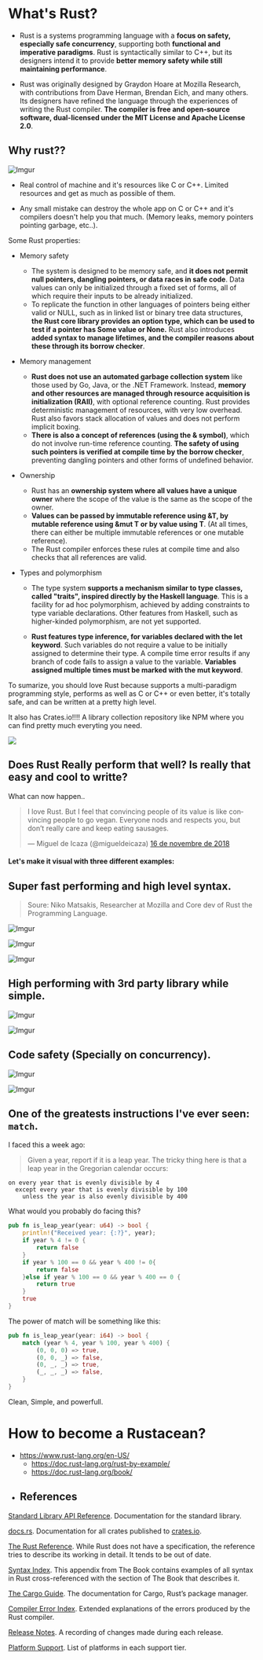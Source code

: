 # What's Rust?

- Rust is a systems programming language with a **focus on safety, especially safe concurrency**, supporting both **functional and imperative paradigms**. Rust is syntactically similar to C++, but its designers intend it to provide **better memory safety while still maintaining performance**.

- Rust was originally designed by Graydon Hoare at Mozilla Research, with contributions from Dave Herman, Brendan Eich, and many others. Its designers have refined the language through the experiences of writing the Rust compiler. **The compiler is free and open-source software, dual-licensed under the MIT License and Apache License 2.0**.



## Why rust??

![Imgur](https://i.imgur.com/FCfYg5g.png)

- Real control of machine and it's resources like C or C++. Limited resources and get as much as possible of them.

- Any small mistake can destroy the whole app on C or C++ and it's compilers doesn't help you that much. (Memory leaks, memory pointers pointing garbage, etc..).

Some Rust properties:

- Memory safety
	- The system is designed to be memory safe, and **it does not permit null pointers, dangling pointers, or data races in safe code**. Data values can only be initialized through a fixed set of forms, all of which require their inputs to be already initialized. 
	- To replicate the function in other languages of pointers being either valid or NULL, such as in linked list or binary tree data structures, **the Rust core library provides an option type, which can be used to test if a pointer has Some value or None.** Rust also introduces **added syntax to manage lifetimes, and the compiler reasons about these through its borrow checker**.

- Memory management
	- **Rust does not use an automated garbage collection system** like those used by Go, Java, or the .NET Framework. Instead, **memory and other resources are managed through resource acquisition is initialization (RAII)**, with optional reference counting. Rust provides deterministic management of resources, with very low overhead. Rust also favors stack allocation of values and does not perform implicit boxing.
	- **There is also a concept of references (using the & symbol)**, which do not involve run-time reference counting. **The safety of using such pointers is verified at compile time by the borrow checker**, preventing dangling pointers and other forms of undefined behavior.

- Ownership
	- Rust has an **ownership system where all values have a unique owner** where the scope of the value is the same as the scope of the owner. 
	- **Values can be passed by immutable reference using &T, by mutable reference using &mut T or by value using T**. (At all times, there can either be multiple immutable references or one mutable reference). 
	- The Rust compiler enforces these rules at compile time and also checks that all references are valid.

- Types and polymorphism
	- The type system **supports a mechanism similar to type classes, called "traits", inspired directly by the Haskell language**. This is a facility for ad hoc polymorphism, achieved by adding constraints to type variable declarations. Other features from Haskell, such as higher-kinded polymorphism, are not yet supported.

	- **Rust features type inference, for variables declared with the let keyword**. Such variables do not require a value to be initially assigned to determine their type. A compile time error results if any branch of code fails to assign a value to the variable. **Variables assigned multiple times must be marked with the mut keyword**.


To sumarize, you should love Rust because supports a multi-paradigm programming style, performs as well as C or C++ or even better, it's totally safe, and can be written at a pretty high level.

It also has Crates.io!!!! A library collection repository like NPM where you can find pretty much everyting you need.

![](https://rustycrate.ru/assets/2017-12-17-crates.io/teaser-7aa6533557df0c6793313f6a61dbab22af41d06d18cce74e3d65d4e671aec501.png)

## Does Rust Really perform that well? Is really that easy and cool to writte?
What can now happen..

<blockquote class="twitter-tweet" data-lang="ca"><p lang="en" dir="ltr">I love Rust.   But I feel that convincing people of its value is like convincing people to go vegan.   Everyone nods and respects you, but don’t really care and keep eating sausages.</p>&mdash; Miguel de Icaza (@migueldeicaza) <a href="https://twitter.com/migueldeicaza/status/1063575250485555208?ref_src=twsrc%5Etfw">16 de novembre de 2018</a></blockquote>
<script async src="https://platform.twitter.com/widgets.js" charset="utf-8"></script>


#### Let's make it visual with three different examples:
## Super fast performing and high level syntax.
>Soure: Niko Matsakis, Researcher at Mozilla and Core dev of Rust the Programming Language.


![Imgur](https://i.imgur.com/SSod6C6.png)

![Imgur](https://i.imgur.com/wGqgfa7.png)

![Imgur](https://i.imgur.com/S4HyVoJ.png)

##  High performing with 3rd party library while simple.
![Imgur](https://i.imgur.com/5uA86YB.png)

![Imgur](https://i.imgur.com/fdIkFWb.png)

## Code safety (Specially on concurrency).
![Imgur](https://i.imgur.com/oDkHjwH.png)

![Imgur](https://i.imgur.com/48rLMMJ.png)

## One of the greatests instructions I've ever seen: `match`.

I faced this a week ago:
>Given a year, report if it is a leap year.
>The tricky thing here is that a leap year in the Gregorian calendar occurs:

```text
on every year that is evenly divisible by 4
  except every year that is evenly divisible by 100
    unless the year is also evenly divisible by 400
```
What would you probably do facing this?

```rust
pub fn is_leap_year(year: u64) -> bool {
    println!("Received year: {:?}", year);
    if year % 4 != 0 {
        return false
    }
    if year % 100 == 0 && year % 400 != 0{
        return false
    }else if year % 100 == 0 && year % 400 == 0 {
        return true
    }
    true
}
```

The power of match will be something like this:
```rust
pub fn is_leap_year(year: i64) -> bool {
    match (year % 4, year % 100, year % 400) {
        (0, 0, 0) => true,
        (0, 0, _) => false,
        (0, _, _) => true,
        (_, _, _) => false,
    }
}
```
Clean, Simple, and powerfull.


# How to become a Rustacean?

- https://www.rust-lang.org/en-US/
	- https://doc.rust-lang.org/rust-by-example/
	- https://doc.rust-lang.org/book/
- ## References

[Standard Library API Reference](https://doc.rust-lang.org/std/). Documentation for the standard library.

[docs.rs](https://docs.rs/). Documentation for all crates published to  [crates.io](https://crates.io/).

[The Rust Reference](https://doc.rust-lang.org/reference). While Rust does not have a specification, the reference tries to describe its working in detail. It tends to be out of date.

[Syntax Index](https://doc.rust-lang.org/book/syntax-index.html). This appendix from The Book contains examples of all syntax in Rust cross-referenced with the section of The Book that describes it.

[The Cargo Guide](http://doc.crates.io/guide.html). The documentation for Cargo, Rust’s package manager.

[Compiler Error Index](https://doc.rust-lang.org/error-index.html). Extended explanations of the errors produced by the Rust compiler.

[Release Notes](https://github.com/rust-lang/rust/blob/master/RELEASES.md). A recording of changes made during each release.

[Platform Support](https://forge.rust-lang.org/platform-support.html). List of platforms in each support tier.
